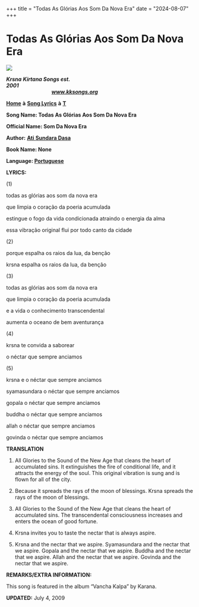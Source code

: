 +++
title = "Todas As Glórias Aos Som Da Nova Era"
date = "2024-08-07"
+++

# Todas As Glórias Aos Som Da Nova Era
**[![](http://kksongs.org/image_files/image002.jpg)](http://kksongs.org/)**

**_Krsna_** **_Kirtana Songs est. 2001_**                                                                                                                                                      **_www.kksongs.org_**

**[Home](http://kksongs.org/)** **à** **[Song Lyrics](http://kksongs.org/lyrics.html)** **à** **[T](http://kksongs.org/songs/song_t.html)**

**Song Name: Todas As Glórias Aos Som Da Nova Era**

**Official Name: Som Da Nova Era**

**Author:** [**Ati** **Sundara Dasa**](http://kksongs.org/authors/list/atisundara.html)

**Book Name: None**

**Language: [Portuguese](http://kksongs.org/language/list/portuguese.html)**

**LYRICS:**

(1)

todas as glórias aos som da nova era

que limpia o coração da poeria acumulada

estingue o fogo da vida condicionada atraindo o energia da alma

essa vibração original flui por todo canto da cidade

(2)

porque espalha os raios da lua, da benção

krsna espalha os raios da lua, da benção

(3)

todas as glórias aos som da nova era

que limpia o coração da poeria acumulada

e a vida o conhecimento transcendental

aumenta o oceano de bem aventurança

(4)

krsna te convida a saborear

o néctar que sempre anciamos

(5)

krsna e o néctar que sempre anciamos

syamasundara o néctar que sempre anciamos

gopala o néctar que sempre anciamos

buddha o néctar que sempre anciamos

allah o néctar que sempre anciamos

govinda o néctar que sempre anciamos

**TRANSLATION**

1) All Glories to the Sound of the New Age that cleans the heart of accumulated sins. It extinguishes the fire of conditional life, and it attracts the energy of the soul. This original vibration is sung and is flown for all of the city.

2) Because it spreads the rays of the moon of blessings. Krsna spreads the rays of the moon of blessings.

3) All Glories to the Sound of the New Age that cleans the heart of accumulated sins. The transcendental consciousness increases and enters the ocean of good fortune.

4) Krsna invites you to taste the nectar that is always aspire.

5) Krsna and the nectar that we aspire. Syamasundara and the nectar that we aspire. Gopala and the nectar that we aspire. Buddha and the nectar that we aspire. Allah and the nectar that we aspire. Govinda and the nectar that we aspire.

**REMARKS/EXTRA INFORMATION:**

This song is featured in the album “Vancha Kalpa” by Karana.

**UPDATED:** July 4, 2009